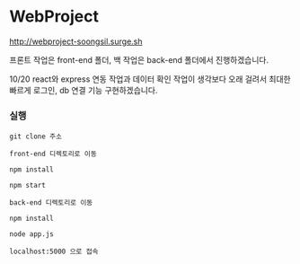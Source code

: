 # WebProject
http://webproject-soongsil.surge.sh
   
프론트 작업은 front-end 폴더, 백 작업은 back-end 폴더에서 진행하겠습니다.    
   
      
10/20 react와 express 연동 작업과 데이터 확인 작업이 생각보다 오래 걸려서 최대한 빠르게 로그인, db 연결 기능 구현하겠습니다.   





### 실행   
```
git clone 주소
```
```
front-end 디렉토리로 이동
```

```
npm install
```

```
npm start
```

```
back-end 디렉토리로 이동
```
```
npm install
```

```
node app.js
```

```
localhost:5000 으로 접속
```

